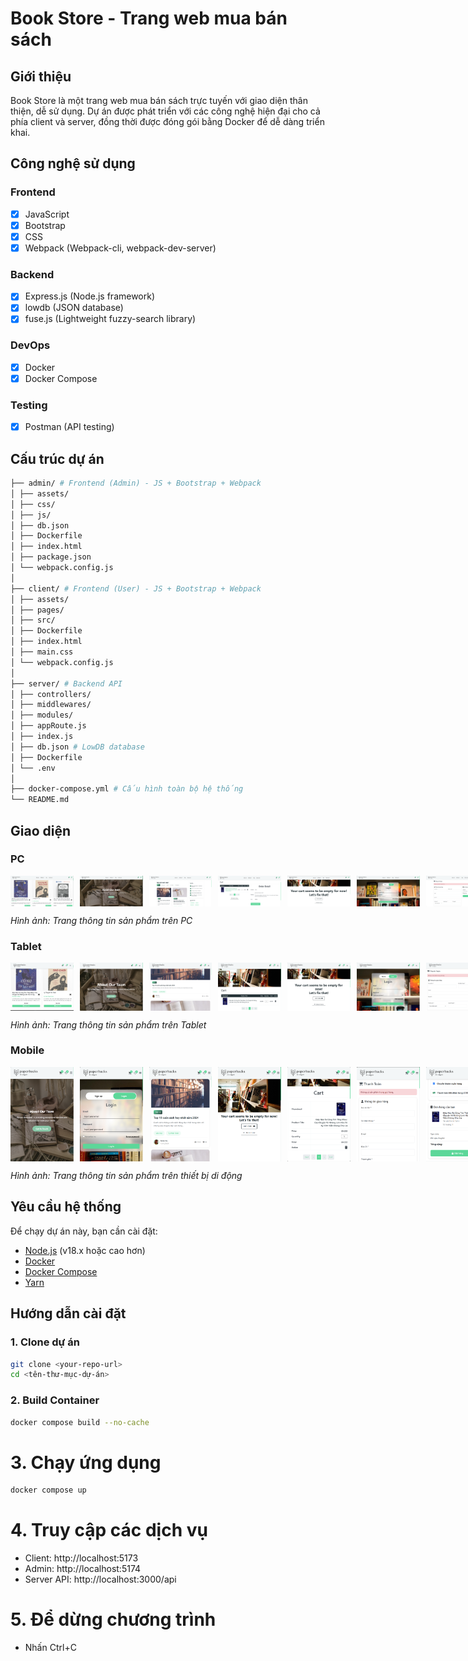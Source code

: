 # Book Store - Trang web mua bán sách

## Giới thiệu

Book Store là một trang web mua bán sách trực tuyến với giao diện thân thiện, dễ sử dụng. Dự án được phát triển với các công nghệ hiện đại cho cả phía client và server, đồng thời được đóng gói bằng Docker để dễ dàng triển khai.

## Công nghệ sử dụng

### Frontend

- [x] JavaScript
- [x] Bootstrap
- [x] CSS
- [x] Webpack (Webpack-cli, webpack-dev-server)

### Backend

- [x] Express.js (Node.js framework)
- [x] lowdb (JSON database)
- [x] fuse.js (Lightweight fuzzy-search library)

### DevOps

- [x] Docker
- [x] Docker Compose

### Testing

- [x] Postman (API testing)

## Cấu trúc dự án

```bash
├── admin/ # Frontend (Admin) - JS + Bootstrap + Webpack
│ ├── assets/
│ ├── css/
│ ├── js/
│ ├── db.json
│ ├── Dockerfile
│ ├── index.html
│ ├── package.json
│ └── webpack.config.js
│
├── client/ # Frontend (User) - JS + Bootstrap + Webpack
│ ├── assets/
│ ├── pages/
│ ├── src/
│ ├── Dockerfile
│ ├── index.html
│ ├── main.css
│ └── webpack.config.js
│
├── server/ # Backend API
│ ├── controllers/
│ ├── middlewares/
│ ├── modules/
│ ├── appRoute.js
│ ├── index.js
│ ├── db.json # LowDB database
│ ├── Dockerfile
│ └── .env
│
├── docker-compose.yml # Cấu hình toàn bộ hệ thống
└── README.md
```

## Giao diện

### PC

<div style="display: flex; align-item: center; gap: 10px; justify-content: space-between;">
    <img style="flex: 1" src="./pages/pc/Home.png" width="20%" />
    <img style="flex: 1" src="./pages/pc/AboutUs.png" width="20%" />
    <img style="flex: 1" src="./pages/pc/Blog-Body.png" width="20%" />
    <img style="flex: 1" src="./pages/pc/Cart.png" width="20%" />
    <img style="flex: 1" src="./pages/pc/Cart-Empty.png" width="20%" />
    <img style="flex: 1" src="./pages/pc/Auth.png" width="20%" />
    <img style="flex: 1" src="./pages/pc/Checkout-Empty.png" width="20%" />
    <img style="flex: 1" src="./pages/pc/Checkout.png" width="20%" />
</div>

_Hình ảnh: Trang thông tin sản phẩm trên PC_

### Tablet

<div style="display: flex; align-item: center; gap: 10px; justify-content: space-between;">
    <img style="flex: 1" src="./pages/tablet/Home.png" width="20%" />
    <img style="flex: 1" src="./pages/tablet/AboutUs.png" width="20%" />
    <img style="flex: 1" src="./pages/tablet/Blog-Body.png" width="20%" />
    <img style="flex: 1" src="./pages/tablet/Cart.png" width="20%" />
    <img style="flex: 1" src="./pages/tablet/Cart-Empty.png" width="20%" />
    <img style="flex: 1" src="./pages/tablet/Auth.png" width="20%" />
    <img style="flex: 1" src="./pages/tablet/Checkout-Empty.png" width="20%" />
    <img style="flex: 1" src="./pages/tablet/Checkout.png" width="20%" />
    <img style="flex: 1" src="./pages/tablet/Product.png" width="20%" />
    <img style="flex: 1" src="./pages/tablet/Product-Info.png" width="20%" />
</div>

_Hình ảnh: Trang thông tin sản phẩm trên Tablet_

### Mobile

<div style="display: flex; align-item: center; gap: 10px; justify-content: space-between;">
    <img style="flex: 1" src="./pages/mobile/AboutUs.png" width="20%" />
    <img style="flex: 1" src="./pages/mobile/Auth.png" width="20%" />
    <img style="flex: 1" src="./pages/mobile/Blog-Body.png" width="20%" />
    <img style="flex: 1" src="./pages/mobile/Cart-Empty.png" width="20%" />
    <img style="flex: 1" src="./pages/mobile/Cart.png" width="20%" />
    <img style="flex: 1" src="./pages/mobile/Checkout-Empty.png" width="20%" />
    <img style="flex: 1" src="./pages/mobile/Checkout.png" width="20%" />
    <img style="flex: 1" src="./pages/mobile/Home-Bars.png" width="20%" />
</div>

_Hình ảnh: Trang thông tin sản phẩm trên thiết bị di động_

## Yêu cầu hệ thống

Để chạy dự án này, bạn cần cài đặt:

- [Node.js](https://nodejs.org/) (v18.x hoặc cao hơn)
- [Docker](https://www.docker.com/get-started)
- [Docker Compose](https://docs.docker.com/compose/install/)
- [Yarn](https://yarnpkg.com/getting-started/install)

## Hướng dẫn cài đặt

### 1. Clone dự án

```bash
git clone <your-repo-url>
cd <tên-thư-mục-dự-án>
```

### 2. Build Container

```bash
docker compose build --no-cache
```

# 3. Chạy ứng dụng

```bash
docker compose up
```

# 4. Truy cập các dịch vụ

- Client: http://localhost:5173
- Admin: http://localhost:5174
- Server API: http://localhost:3000/api

# 5. Để dừng chương trình

- Nhấn Ctrl+C

